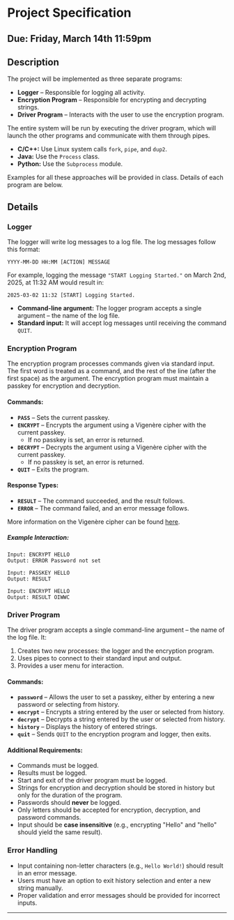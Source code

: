 
# Project Specification

## Due: Friday, March 14th 11:59pm

## Description
The project will be implemented as three separate programs:
- **Logger** – Responsible for logging all activity.
- **Encryption Program** – Responsible for encrypting and decrypting strings.
- **Driver Program** – Interacts with the user to use the encryption program.

The entire system will be run by executing the driver program, which will launch the other programs and communicate with them through pipes.

- **C/C++:** Use Linux system calls `fork`, `pipe`, and `dup2`.
- **Java:** Use the `Process` class.
- **Python:** Use the `Subprocess` module.

Examples for all these approaches will be provided in class. Details of each program are below.

## Details

### Logger
The logger will write log messages to a log file. The log messages follow this format:

```
YYYY-MM-DD HH:MM [ACTION] MESSAGE
```

For example, logging the message `"START Logging Started."` on March 2nd, 2025, at 11:32 AM would result in:

```
2025-03-02 11:32 [START] Logging Started.
```

- **Command-line argument:** The logger program accepts a single argument – the name of the log file.
- **Standard input:** It will accept log messages until receiving the command `QUIT`.

### Encryption Program
The encryption program processes commands given via standard input. The first word is treated as a command, and the rest of the line (after the first space) as the argument. The encryption program must maintain a passkey for encryption and decryption.

#### Commands:
- **`PASS`** – Sets the current passkey.
- **`ENCRYPT`** – Encrypts the argument using a Vigenère cipher with the current passkey.
  - If no passkey is set, an error is returned.
- **`DECRYPT`** – Decrypts the argument using a Vigenère cipher with the current passkey.
  - If no passkey is set, an error is returned.
- **`QUIT`** – Exits the program.

#### Response Types:
- **`RESULT`** – The command succeeded, and the result follows.
- **`ERROR`** – The command failed, and an error message follows.

More information on the Vigenère cipher can be found [here](https://en.wikipedia.org/wiki/Vigen%C3%A8re_cipher).

##### Example Interaction:
```
Input: ENCRYPT HELLO
Output: ERROR Password not set

Input: PASSKEY HELLO
Output: RESULT

Input: ENCRYPT HELLO
Output: RESULT OIWWC
```

### Driver Program
The driver program accepts a single command-line argument – the name of the log file. It:
1. Creates two new processes: the logger and the encryption program.
2. Uses pipes to connect to their standard input and output.
3. Provides a user menu for interaction.

#### Commands:
- **`password`** – Allows the user to set a passkey, either by entering a new password or selecting from history.
- **`encrypt`** – Encrypts a string entered by the user or selected from history.
- **`decrypt`** – Decrypts a string entered by the user or selected from history.
- **`history`** – Displays the history of entered strings.
- **`quit`** – Sends `QUIT` to the encryption program and logger, then exits.

#### Additional Requirements:
- Commands must be logged.
- Results must be logged.
- Start and exit of the driver program must be logged.
- Strings for encryption and decryption should be stored in history but only for the duration of the program.
- Passwords should **never** be logged.
- Only letters should be accepted for encryption, decryption, and password commands.
- Input should be **case insensitive** (e.g., encrypting "Hello" and "hello" should yield the same result).

### Error Handling
- Input containing non-letter characters (e.g., `Hello World!`) should result in an error message.
- Users must have an option to exit history selection and enter a new string manually.
- Proper validation and error messages should be provided for incorrect inputs.

---

